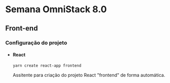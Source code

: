 # Semana OmniStack 8.0

## Front-end

### Configuração do projeto

* #### React

    `yarn create react-app frontend`

    Assitente para criação do projeto React "frontend" de forma automática.

